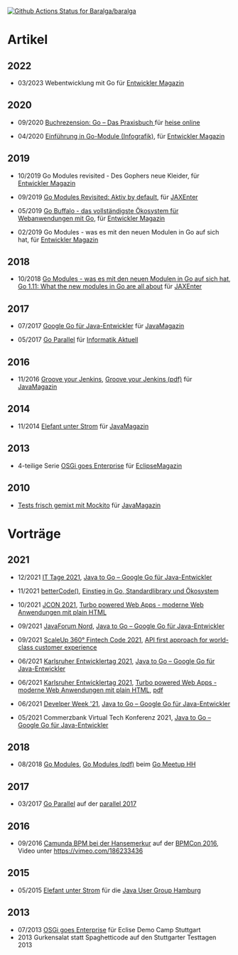[![Github Actions Status for Baralga/baralga](https://github.com/remast/remast.github.io/workflows/Build/badge.svg)](https://github.com/remast/remast.github.io/actions) 

# Artikel

## 2022

* 03/2023 Webentwicklung mit Go für [Entwickler Magazin](https://entwickler.de/entwickler-magazin)

## 2020

* 09/2020 [Buchrezension: Go – Das Praxisbuch ](https://www.heise.de/hintergrund/Buchrezension-Go-Das-Praxisbuch-4888936.html) für [heise online](https://www.heise.de/)

* 04/2020 [Einführung in Go-Module (Infografik)](https://kiosk.entwickler.de/entwickler-magazin/entwickler-magazin-3-2020/einfuehrung-in-go-module/), für [Entwickler Magazin](https://entwickler.de/entwickler-magazin)

## 2019


* 10/2019 Go Modules revisited - Des Gophers neue Kleider, für [Entwickler Magazin](https://entwickler.de/entwickler-magazin)

* 09/2019 <a href="https://jaxenter.de/go-modules-revisited-86756">Go Modules Revisited: Aktiv by default</a>, für [JAXEnter](https://jaxenter.de)

* 05/2019 <a href="https://entwickler.de/leseproben/go-buffalo-579902227.html">Go Buffalo - das vollständigste Ökosystem für Webanwendungen mit Go</a>, für [Entwickler Magazin](https://entwickler.de/entwickler-magazin)

* 02/2019 Go Modules - was es mit den neuen Modulen in Go auf sich hat, für [Entwickler Magazin](https://entwickler.de/entwickler-magazin)

## 2018

* 10/2018 [Go Modules - was es mit den neuen Modulen in Go auf sich hat](https://jaxenter.de/go-modules-go-1-11-75835), [Go 1.11: What the new modules in Go are all about](https://devopsconference.de/blog/go-1-11-new-modules/) für [JAXEnter](https://jaxenter.de)

## 2017

* 07/2017 [Google Go für Java-Entwickler](https://jaxenter.de/google-go-golang-java-55356) für [JavaMagazin](https://jaxenter.de/magazine/java-magazin)

* 05/2017 [Go Parallel](https://www.informatik-aktuell.de/entwicklung/programmiersprachen/go-parallel.html) für [Informatik Aktuell](https://www.informatik-aktuell.de)

## 2016

* 11/2016 [Groove your Jenkins](https://jaxenter.de/groove-your-jenkins-49423), [Groove your Jenkins (pdf)](https://www.ppi.de/fileadmin/user_upload/Software-Entwicklung/Presse/Jm_Groove_your_Jenkins_08.16.pdf) für [JavaMagazin](https://jaxenter.de/magazine/java-magazin)

## 2014

* 11/2014 [Elefant unter Strom](https://jaxenter.de/elefant-unter-strom-270) für [JavaMagazin](https://jaxenter.de/magazine/java-magazin)

## 2013

* 4-teilige Serie [OSGi goes Enterprise](https://jaxenter.de/modulare-enterprise-osgi-anwendungen-lets-transact-4-3725) für [EclipseMagazin](https://jaxenter.de/magazine/eclipse-magazin)

## 2010
* [Tests frisch gemixt mit Mockito](https://jaxenter.de/tests-frisch-gemixt-mit-mockito-2-7468) für [JavaMagazin](https://jaxenter.de/magazine/java-magazin)

# Vorträge

## 2021

* 12/2021 [IT Tage 2021](https://www.ittage.informatik-aktuell.de), [Java to Go – Google Go für Java-Entwickler](https://www.ittage.informatik-aktuell.de/programm/2021/google-go-fuer-java-entwickler-java-to-go.html)

* 11/2021 [betterCode()](https://go.bettercode.eu/), [Einstieg in Go, Standardlibrary und Ökosystem](https://go.bettercode.eu/veranstaltung-13578-se-0-einstieg-in-go-standard-library-und-oekosystem.html)

* 10/2021 [JCON 2021](https://jcon.one/), [Turbo powered Web Apps - moderne Web Anwendungen mit plain HTML](https://jcon.sched.com/event/k7JV/turbo-powered-web-apps-moderne-web-anwendungen-mit-plain-html?iframe=no)

* 09/2021 [JavaForum Nord](https://javaforumnord.de/), [Java to Go – Google Go für Java-Entwickler](https://javaforumnord.de/)

* 09/2021 [ScaleUp 360° Fintech Code 2021](https://www.scale-up-360.com/en/fintech-code/agenda), [API first approach for world-class customer experience](https://www.scale-up-360.com/en/fintech-code/agenda)

* 06/2021 [Karlsruher Entwicklertag 2021](https://entwicklertag.de/karlsruhe/2021/), [Java to Go – Google Go für Java-Entwickler](https://entwicklertag.de/karlsruhe/2021/java-go-google-go-f-r)

* 06/2021 [Karlsruher Entwicklertag 2021](https://entwicklertag.de/karlsruhe/2021/), [Turbo powered Web Apps - moderne Web Anwendungen mit plain HTML](https://entwicklertag.de/karlsruhe/2021/turbo-powered-web-apps), [pdf](https://raw.githubusercontent.com/remast/remast.github.io/develop/talks/2021-06-09_Turbo_powered_Web_Apps.pdf)

* 06/2021 [Develper Week '21](https://www.developer-week.de), [Java to Go – Google Go für Java-Entwickler](https://www.developer-week.de/programm/#/talk/java-to-go-google-go-fur-java-entwickler)

* 05/2021 Commerzbank Virtual Tech Konferenz 2021, [Java to Go – Google Go für Java-Entwickler](https://raw.githubusercontent.com/remast/remast.github.io/develop/talks/2021-05-04_VirtualTechConf_Java_to_Go.pdf)

## 2018

* 08/2018 [Go Modules](https://docs.google.com/presentation/d/1NZrvgruD7Sn9lh6eA6xj65iYqIWX6ZjX-fPefOg16Dk/edit?usp=sharing), [Go Modules (pdf)](https://raw.githubusercontent.com/remast/remast.github.io/develop/talks/2018-08-23_GoMeetupHH_Go_Modules.pdf) beim [Go Meetup HH](https://www.meetup.com/de-DE/Go-User-Group-Hamburg/)

## 2017

* 03/2017 [Go Parallel](https://go-talks.appspot.com/github.com/remast/remast.github.io/talks/2017-03_parallel_Go-Parallel/go-parallel.slide) auf der [parallel 2017](https://www.parallelcon.de/)

## 2016

* 09/2016 [Camunda BPM bei der Hansemerkur](https://raw.githubusercontent.com/remast/remast.github.io/develop/talks/2016-09_BPMCon_Camunda_HanseMerkur.pdf) auf der [BPMCon 2016](https://camunda.com/events/camundacon/), Video unter https://vimeo.com/186233436

## 2015

* 05/2015 [Elefant unter Strom](https://raw.githubusercontent.com/remast/remast.github.io/develop/talks/2015-05_JUGS_HH_Elefant_unter_Strom.pdf) für die [Java User Group Hamburg](http://www.jughh.de)

## 2013

* 07/2013 [OSGi goes Enterprise](https://raw.githubusercontent.com/remast/remast.github.io/develop/talks/2013-07_EclipseDemoCamp_OSGi_goes_Enterprise.pdf) für Eclise Demo Camp Stuttgart
* 2013 Gurkensalat statt Spaghetticode auf den Stuttgarter Testtagen 2013
